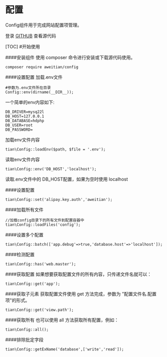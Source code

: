 # 配置

Config组件用于完成网站配置项管理。

登录 [GITHUB](https://github.com/aweitian/config)  查看源代码

[TOC]
#开始使用

####安装组件
使用 composer 命令进行安装或下载源代码使用。

```
composer require aweitian/config
```

####设置配置
加载.env文件
```
#参数为.env文件所在目录
Config::env(dirname(__DIR__));
```

一个简单的env内容如下:

```
DB_DRIVER=mysq22l
DB_HOST=127.0.0.1
DB_DATABASE=hdphp
DB_USER=root
DB_PASSWORD=
```


加载env文件内容
```
tian\Config::loadEnv($path, $file = '.env');
```

读取env文件内容
```
tian\Config::env('DB_HOST','localhost');
```
读取.env文件中的 DB_HOST配置，如果为空时使用 localhost

####设置配置
```
tian\Config::set('alipay.key.auth','aweitian');
```

####加载所有文件
```
//加载config目录下的所有文件到配置容器中
tian\Config::loadFiles('config');
```

####设置多个配置
```
tian\Config::batch(['app.debug'=>true,'database.host'=>'localhost']);
```

####检测配置
```
tian\Config::has('web.master');
```

####获取配置
如果想要获取配置文件的所有内容，只传递文件名就可以：
```
tian\Config::get('app');
```

####获取子元素
获取配置文件使用 get 方法完成，参数为 ”配置文件名.配置项"的形式。
```
tian\Config::get('view.path');
```

####获取所有
也可以使用 all 方法获取所有配置，例如：
```
tian\Config::all();
```

####排除批定字段
```
tian\Config::getExName('database',['write','read']);
```
